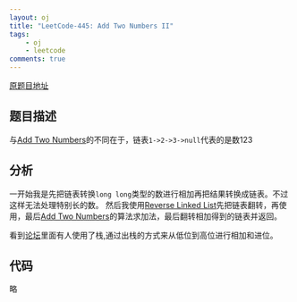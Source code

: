 ```yaml
---
layout: oj
title: "LeetCode-445: Add Two Numbers II"
tags:
    - oj
    - leetcode
comments: true
---
```


[原题目地址](https://leetcode.com/problems/add-two-numbers-ii/#/description)

## 题目描述
与[Add Two Numbers](atn)的不同在于，链表`1->2->3->null`代表的是数123
## 分析
一开始我是先把链表转换`long long`类型的数进行相加再把结果转换成链表。不过这样无法处理特别长的数。
然后我使用[Reverse Linked List](http://ysmull.me/blog/leetcode-206)先把链表翻转，再使用，最后[Add Two Numbers](atn)的算法求加法，最后翻转相加得到的链表并返回。

看到[论坛](forum)里面有人使用了栈,通过出栈的方式来从低位到高位进行相加和进位。
## 代码
略

[atn]:http://ysmull.me/blog/leetcode-2
[forum]:https://discuss.leetcode.com/topic/65279/easy-o-n-java-solution-using-stack
